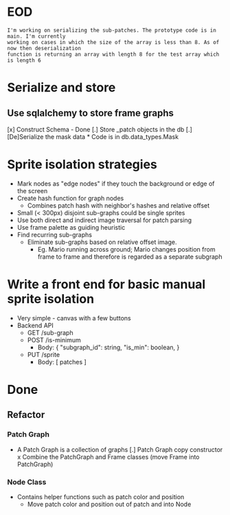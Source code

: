 # EOD

    I'm working on serializing the sub-patches. The prototype code is in main. I'm currently 
    working on cases in which the size of the array is less than 8. As of now then deserialization
    function is returning an array with length 8 for the test array which is length 6

# Serialize and store
## Use sqlalchemy to store frame graphs

  [x] Construct Schema - Done
  [.] Store \_patch objects in the db
    [.] [De]Serialize the mask data
        * Code is in db.data_types.Mask


# Sprite isolation strategies

  * Mark nodes as "edge nodes" if they touch the background or edge of the screen
  * Create hash function for graph nodes
    * Combines patch hash with neighbor's hashes and relative offset
  * Small (< 300px) disjoint sub-graphs could be single sprites
  * Use both direct and indirect image traversal for patch parsing
  * Use frame palette as guiding heuristic
  * Find recurring sub-graphs 
    * Eliminate sub-graphs based on relative offset image.
      * Eg. Mario running across ground; Mario changes position from frame to frame and therefore
            is regarded as a separate subgraph

# Write a front end for basic manual sprite isolation

  * Very simple - canvas with a few buttons
  * Backend API
    * GET /sub-graph
    * POST /is-minimum
      - Body: {
        "subgraph_id": string,
        "is_min": boolean,
      }
    * PUT /sprite
      - Body: [ patches ]

# Done
## Refactor
### Patch Graph

  * A Patch Graph is a collection of graphs
    [.] Patch Graph copy constructor
  x Combine the PatchGraph and Frame classes (move Frame into PatchGraph)

### Node Class
  * Contains helper functions such as patch color and position
    * Move patch color and position out of patch and into Node


